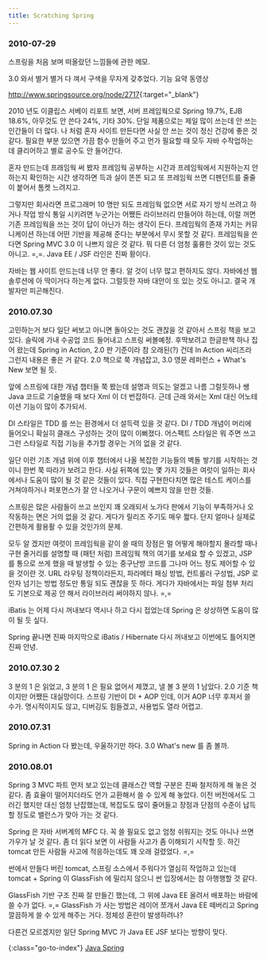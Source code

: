 ```yaml
---
title: Scratching Spring
---
```


### 2010-07-29

스프링을 처음 보며 떠올랐던 느낌들에 관한 메모.

3.0 와서 별거 별거 다 껴서 구색을 무자게 갖추었다. 기능 요약 동영상

<http://www.springsource.org/node/2717>{:target="_blank"}

2010 년도 이클립스 서베이 리포트 보면, 서버 프레임웍으로 Spring 19.7%, EJB 18.6%, 아무것도 안 쓴다 24%, 기타 30%.
단일 제품으로는 제일 많이 쓰는데 안 쓰는 인간들이 더 많다.
나 처럼 혼자 사이트 만든다면 사실 안 쓰는 것이 정신 건강에 좋은 것 같다.
필요한 부분 있으면 가끔 함수 만들어 주고 먼가 필요할 때 모두 자바 수작업하는데 클리어하고 별로 공수도 안 들어간다.

혼자 만드는데 프래임웍 써 봤자 프레임웍 공부하는 시간과
프레임웍에서 지원하는지 안 하는지 확인하는 시간 생각하면 득과 실이 똔똔 되고
또 프레임웍 쓰면 디펜던트를 줄줄이 붙어서 톰켓 느려지고.

그렇지만 회사라면 프로그래머 10 명만 되도 프레임웍 없으면 서로 자기 방식 쓰려고 하거나
작업 방식 통일 시키려면 누군가는 어쨌든 라이브러리 만들어야 하는데,
이럴 꺼면 기존 프레임웍을 쓰는 것이 답이 아닌가 하는 생각이 든다.
프레임웍의 존재 가치는 커뮤니케이션 하는데 어떤 기반을 제공해 준다는 부분에서 무시 못할 것 같다.
프레임웍을 쓴다면 Spring MVC 3.0 이 나쁘지 않은 것 같다.
뭐 다른 더 엄청 훌륭한 것이 있는 것도 아니고. =,=.
Java EE / JSF 라인은 진짜 황이다.

자바는 웹 사이트 만드는데 너무 안 좋다.
알 것이 너무 많고 편하지도 않다.
자바에선 웹 솔루션에 아 딱이거다 하는게 없다.
그럴듯한 자바 대안이 또 있는 것도 아니고.
결국 개발자만 피곤해진다.

### 2010.07.30

고민하는거 보다 일단 써보고 아니면 돌아오는 것도 괜찮을 것 같아서 스프링 책을 보고 있다.
슬릭에 가내 수공업 코드 들어내고 스프링 써볼예정.
후딱보려고 한글판책 하나 집어 왔는데 Spring in Action, 2.0 판 기준이라 참 오래된(?) 건데
In Action 씨리즈라 그런지 내용은 좋은 거 같다.
2.0 책으로 쭉 개념잡고, 3.0 영문 레퍼런스 + What's New 보면 될 듯.

앞에 스프링에 대한 개념 챕터들 쭉 봤는데 설명과 의도는 알겠고 나름 그럴듯하나
쌩 Java 코드로 기술했을 때 보다 Xml 이 더 번잡하다.
근데 근래 와서는 Xml 대신 어노테이션 기능이 많이 추가되서.

DI 스타일은 TDD 를 쓰는 환경에서 더 설득력 있을 것 같다.
DI / TDD 개념이 머리에 들어오니 확실히 클래스 구성하는 것이 많이 이뻐졌다.
어스팩트 스타일은 뭐 주면 쓰고 그런 스타일로 직접 기능을 추가할 경우는 거의 없을 것 같다.

일단 이런 기초 개념 위에 이후 챕터에서 나올 복잡한 기능들의 벽돌 쌓기를 시작하는 것이니 한번 쭉 따라가 보려고 한다.
사실 뒤쪽에 있는 몇 가지 것들은 여럿이 일하는 회사에서나 도움이 많이 될 것 같은 것들이 있다.
직접 구현한다치면 많은 테스트 케이스를 거쳐야하거나 퍼포먼스가 잘 안 나오거나 구문이 예쁘지 않을 만한 것들.

스프링은 많은 사람들이 쓰고 쓰인지 꽤 오래되서 노가다 판에서 기능이 부족하거나 오작동하는 면은 거의 없을 것 같다.
게다가 릴리즈 주기도 매우 짧다.
단지 얼마나 실제로 간편하게 활용활 수 있을 것인가의 문제.

모두 알 겠지만 여럿이 프레임웍을 같이 쓸 때의 장점은
멀 어떻게 해야할지 몰라할 때나 구현 줄거리를 설명할 때 (패턴 처럼) 프레임웍 책의 여기를 보세요 할 수 있겠고, 
JSP 를 통으로 쓰게 했을 때 발생할 수 있는 중구난방 코드를 그나마 어느 정도 제어할 수 있을 것이란 것.
URL 라우팅 정책이라든지, 파라메터 패싱 방법, 컨트롤러 구성법, JSP 로 인자 넘기는 방법 정도만 통일 되도 괜찮을 듯 하다.
게다가 자바에서는 파일 첨부 처리도 기본으로 제공 안 해서 라이브러리 써야하지 않나. =,=

iBatis 는 어제 다시 꺼내보다 역시나 하고 다시 접었는데
Spring 은 상상하면 도움이 많이 될 듯 싶다.

Spring 끝나면 진짜 마지막으로 iBatis / Hibernate 다시 꺼내보고
이번에도 틀어지면 진짜 안녕.

### 2010.07.30 2

3 분의 1 은 읽었고, 3 분의 1 은 필요 없어서 제꼈고, 낼 볼 3 분의 1 남았다.
2.0 기준 책이지만 어쨌든 대실망이다.
스프링 기반이 DI + AOP 인데, 이거 AOP 너무 후져서 쓸 수가.
명시적이지도 않고, 디버깅도 힘들겠고, 사용법도 열라 어렵고.


### 2010.07.31

Spring in Action 다 봤는데, 우울하기만 하다.
3.0 What's new 를 좀 볼까.


### 2010.08.01

Spring 3 MVC 파트 먼저 보고 있는데 클래스간 역할 구분은 진짜 철저하게 해 놓은 것 같다.
좀 효율이 떨어지더라도 먼가 교환해서 쓸 수 있게 해 놓았다.
이전 버전에서도 그러긴 했지만 대신 엄청 난잡했는데, 
복잡도도 많이 줄어들고 장점과 단점의 수준이 납득할 정도로 밸런스가 맞아 가는 것 같다.

Spring 은 자바 서버계의 MFC 다.
꼭 쓸 필요도 없고 엄청 쉬워지는 것도 아니나 쓰면 가우가 날 것 같다.
좀 더 읽다 보면 이 사람들 사고가 좀 이해되기 시작할 듯.
하긴 tomcat 만든 사람들 사고에 적응하는데도 꽤 오래 걸렸었다. =,=

썬에서 만들다 버린 tomcat, 스프링 소스에서 주워다가 열심히 작업하고 있는데
tomcat + Spring 이 GlassFish 에 밀리지 않으니 썬 입장에서는 참 아행행할 것 같다.

GlassFish 기반 구조 진짜 잘 만들긴 했는데, 그 위에 Java EE 올려서 배포하는 바람에 쓸 수가 없다. =,=
GlassFish 가 사는 방법은 레이어 쪼개서 Java EE 떼버리고 Spring 깔끔하게 쓸 수 있게 해주는 거다.
정체성 혼란이 발생하려나?

다른건 모르겠지만 일단 Spring MVC 가 Java EE JSF 보다는 방향이 맞다.


{:class="go-to-index"}
[Java Spring](index)
